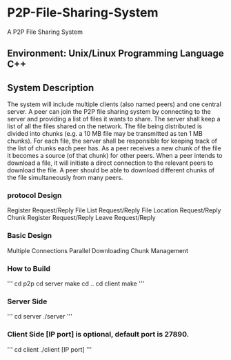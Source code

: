 # P2P-File-Sharing-System
A P2P File Sharing System 

## Environment: Unix/Linux Programming Language C++

## System Description
The system will include multiple clients (also named peers) and one central server. A peer can
join the P2P file sharing system by connecting to the server and providing a list of files it wants to
share. The server shall keep a list of all the files shared on the network. The file being distributed is
divided into chunks (e.g. a 10 MB file may be transmitted as ten 1 MB chunks). For each file, the
server shall be responsible for keeping track of the list of chunks each peer has. As a peer receives
a new chunk of the file it becomes a source (of that chunk) for other peers. When a peer intends
to download a file, it will initiate a direct connection to the relevant peers to download the file. A
peer should be able to download different chunks of the file simultaneously from many peers.

### protocol Design
Register Request/Reply 
File List Request/Reply
File Location Request/Reply
Chunk Register Request/Reply
Leave Request/Reply

### Basic Design
Multiple Connections
Parallel Downloading
Chunk Management

### How to Build
'''
cd p2p
cd server
make
cd ..
cd client
make
'''

### Server Side
'''
cd server
./server
'''

### Client Side [IP port] is optional, default port is 27890.
'''
cd client
./client [IP port]
'''
